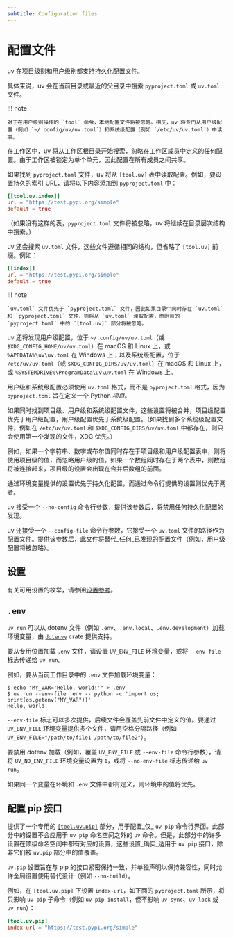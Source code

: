 ```yaml
---
subtitle: Configuration files
---
```


# 配置文件

uv 在项目级别和用户级别都支持持久化配置文件。

具体来说，uv 会在当前目录或最近的父目录中搜索 `pyproject.toml` 或 `uv.toml` 文件。

!!! note

    对于在用户级别操作的 `tool` 命令，本地配置文件将被忽略。相反，uv 将专门从用户级配置（例如 `~/.config/uv/uv.toml`）和系统级配置（例如 `/etc/uv/uv.toml`）中读取。

在工作区中，uv 将从工作区根目录开始搜索，忽略在工作区成员中定义的任何配置。由于工作区被锁定为单个单元，因此配置在所有成员之间共享。

如果找到 `pyproject.toml` 文件，uv 将从 `[tool.uv]` 表中读取配置。例如，要设置持久的索引 URL，请将以下内容添加到 `pyproject.toml` 中：

```toml title="pyproject.toml"
[[tool.uv.index]]
url = "https://test.pypi.org/simple"
default = true
```

（如果没有这样的表，`pyproject.toml` 文件将被忽略，uv 将继续在目录层次结构中搜索。）

uv 还会搜索 `uv.toml` 文件，这些文件遵循相同的结构，但省略了 `[tool.uv]` 前缀。例如：

```toml title="uv.toml"
[[index]]
url = "https://test.pypi.org/simple"
default = true
```

!!! note

    `uv.toml` 文件优先于 `pyproject.toml` 文件，因此如果目录中同时存在 `uv.toml` 和 `pyproject.toml` 文件，则将从 `uv.toml` 读取配置，而附带的 `pyproject.toml` 中的 `[tool.uv]` 部分将被忽略。

uv 还将发现用户级配置，位于 `~/.config/uv/uv.toml`（或 `$XDG_CONFIG_HOME/uv/uv.toml`）在 macOS 和 Linux 上，或 `%APPDATA%\uv\uv.toml` 在 Windows 上；以及系统级配置，位于 `/etc/uv/uv.toml`（或 `$XDG_CONFIG_DIRS/uv/uv.toml`）在 macOS 和 Linux 上，或 `%SYSTEMDRIVE%\ProgramData\uv\uv.toml` 在 Windows 上。

用户级和系统级配置必须使用 `uv.toml` 格式，而不是 `pyproject.toml` 格式，因为 `pyproject.toml` 旨在定义一个 Python _项目_。

如果同时找到项目级、用户级和系统级配置文件，这些设置将被合并，项目级配置优先于用户级配置，用户级配置优先于系统级配置。（如果找到多个系统级配置文件，例如在 `/etc/uv/uv.toml` 和 `$XDG_CONFIG_DIRS/uv/uv.toml` 中都存在，则只会使用第一个发现的文件，XDG 优先。）

例如，如果一个字符串、数字或布尔值同时存在于项目级和用户级配置表中，则将使用项目级的值，而忽略用户级的值。如果一个数组同时存在于两个表中，则数组将被连接起来，项目级的设置会出现在合并后数组的前面。

通过环境变量提供的设置优先于持久化配置，而通过命令行提供的设置则优先于两者。

uv 接受一个 `--no-config` 命令行参数，提供该参数后，将禁用任何持久化配置的发现。

uv 还接受一个 `--config-file` 命令行参数，它接受一个 `uv.toml` 文件的路径作为配置文件。提供该参数后，此文件将替代_任何_已发现的配置文件（例如，用户级配置将被忽略）。

## 设置

有关可用设置的枚举，请参阅[设置参考](../reference/settings.md)。

## `.env`

`uv run` 可以从 dotenv 文件（例如 `.env`、`.env.local`、`.env.development`）加载环境变量，由 [`dotenvy`](https://github.com/allan2/dotenvy) crate 提供支持。

要从专用位置加载 `.env` 文件，请设置 `UV_ENV_FILE` 环境变量，或将 `--env-file` 标志传递给 `uv run`。

例如，要从当前工作目录中的 `.env` 文件加载环境变量：

```console
$ echo "MY_VAR='Hello, world!'" > .env
$ uv run --env-file .env -- python -c 'import os; print(os.getenv("MY_VAR"))'
Hello, world!
```

`--env-file` 标志可以多次提供，后续文件会覆盖先前文件中定义的值。要通过 `UV_ENV_FILE` 环境变量提供多个文件，请用空格分隔路径（例如 `UV_ENV_FILE="/path/to/file1 /path/to/file2"`）。

要禁用 dotenv 加载（例如，覆盖 `UV_ENV_FILE` 或 `--env-file` 命令行参数），请将 `UV_NO_ENV_FILE` 环境变量设置为 `1`，或将 `--no-env-file` 标志传递给 `uv run`。

如果同一个变量在环境和 `.env` 文件中都有定义，则环境中的值将优先。

## 配置 pip 接口

提供了一个专用的 [`[tool.uv.pip]`](../reference/settings.md#pip) 部分，用于配置_仅_ `uv pip` 命令行界面。此部分中的设置不会应用于 `uv pip` 命名空间之外的 `uv` 命令。但是，此部分中的许多设置在顶级命名空间中都有对应的设置，这些设置_确实_适用于 `uv pip` 接口，除非它们被 `uv.pip` 部分中的值覆盖。

`uv.pip` 设置旨在与 pip 的接口紧密保持一致，并单独声明以保持兼容性，同时允许全局设置使用替代设计（例如 `--no-build`）。

例如，在 `[tool.uv.pip]` 下设置 `index-url`，如下面的 `pyproject.toml` 所示，将只影响 `uv pip` 子命令（例如 `uv pip install`，但不影响 `uv sync`、`uv lock` 或 `uv run`）：

```toml title="pyproject.toml"
[tool.uv.pip]
index-url = "https://test.pypi.org/simple"
```
